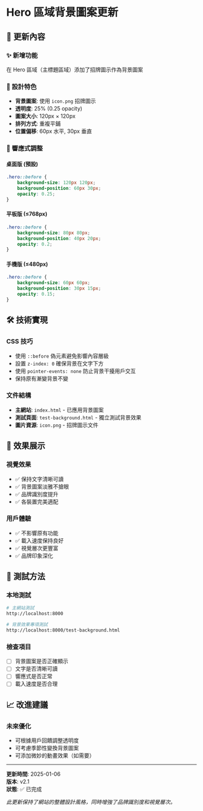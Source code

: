 # Hero 區域背景圖案更新

## 📝 更新內容

### ✨ 新增功能
在 Hero 區域（主標題區域）添加了招牌圖示作為背景圖案

### 🎨 設計特色
- **背景圖案**: 使用 `icon.png` 招牌圖示
- **透明度**: 25% (0.25 opacity)
- **圖案大小**: 120px × 120px
- **排列方式**: 重複平鋪
- **位置偏移**: 60px 水平, 30px 垂直

### 📱 響應式調整

#### 桌面版 (預設)
```css
.hero::before {
    background-size: 120px 120px;
    background-position: 60px 30px;
    opacity: 0.25;
}
```

#### 平板版 (≤768px)
```css
.hero::before {
    background-size: 80px 80px;
    background-position: 40px 20px;
    opacity: 0.2;
}
```

#### 手機版 (≤480px)
```css
.hero::before {
    background-size: 60px 60px;
    background-position: 30px 15px;
    opacity: 0.15;
}
```

## 🛠️ 技術實現

### CSS 技巧
- 使用 `::before` 偽元素避免影響內容層級
- 設置 `z-index: 0` 確保背景在文字下方
- 使用 `pointer-events: none` 防止背景干擾用戶交互
- 保持原有漸變背景不變

### 文件結構
- **主網站**: `index.html` - 已應用背景圖案
- **測試頁面**: `test-background.html` - 獨立測試背景效果
- **圖片資源**: `icon.png` - 招牌圖示文件

## 🎯 效果展示

### 視覺效果
- ✅ 保持文字清晰可讀
- ✅ 背景圖案淡雅不搶眼
- ✅ 品牌識別度提升
- ✅ 各裝置完美適配

### 用戶體驗
- ✅ 不影響原有功能
- ✅ 載入速度保持良好
- ✅ 視覺層次更豐富
- ✅ 品牌印象深化

## 📄 測試方法

### 本地測試
```bash
# 主網站測試
http://localhost:8000

# 背景效果專項測試
http://localhost:8000/test-background.html
```

### 檢查項目
- [ ] 背景圖案是否正確顯示
- [ ] 文字是否清晰可讀
- [ ] 響應式是否正常
- [ ] 載入速度是否合理

## 📈 改進建議

### 未來優化
- 可根據用戶回饋調整透明度
- 可考慮季節性變換背景圖案
- 可添加微妙的動畫效果（如需要）

---

**更新時間**: 2025-01-06  
**版本**: v2.1  
**狀態**: ✅ 已完成  

*此更新保持了網站的整體設計風格，同時增強了品牌識別度和視覺層次。* 
